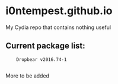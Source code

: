 # i0ntempest.github.io
My Cydia repo that contains nothing useful
## Current package list:
````
    Dropbear v2016.74-1
    
````
More to be added
